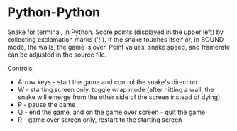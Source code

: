 # Python-Python
Snake for terminal, in Python.
Score points (displayed in the upper left) by collecting exclamation marks ('!').  If the snake touches itself or, in BOUND mode, the walls, the game is over.
Point values, snake speed, and framerate can be adjusted in the source file.


Controls:
*   Arrow keys - start the game and control the snake's direction
*   W - starting screen only, toggle wrap mode (after hitting a wall, the snake will emerge from the other side of the screen instead of dying)
*   P - pause the game
*   Q - end the game, and on the game over screen - quit the game
*   R - game over screen only, restart to the starting screen
